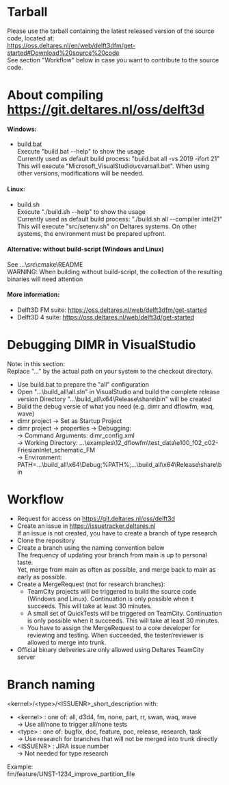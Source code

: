 # Tarball
Please use the tarball containing the latest released version of the source code, located at:    
https://oss.deltares.nl/en/web/delft3dfm/get-started#Download%20source%20code    
See section "Workflow" below in case you want to contribute to the source code.



# About compiling https://git.deltares.nl/oss/delft3d

#### Windows:   
- build.bat   
  Execute "build.bat --help" to show the usage   
  Currently used as default build process: "build.bat all -vs 2019 -ifort 21"   
  This will execute "Microsoft_VisualStudio\vcvarsall.bat". When using other versions, modifications will be needed.   

#### Linux:   
- build.sh   
  Execute "./build.sh --help" to show the usage   
  Currently used as default build process: "./build.sh all --compiler intel21"   
  This will execute "src/setenv.sh" on Deltares systems. On other systems, the environment must be prepared upfront.   

#### Alternative: without build-script (Windows and Linux)
See ...\src\cmake\README   
WARNING: When building without build-script, the collection of the resulting binaries will need attention

#### More information:
- Delft3D FM suite: https://oss.deltares.nl/web/delft3dfm/get-started
- Delft3D 4  suite: https://oss.deltares.nl/web/delft3d/get-started



# Debugging DIMR in VisualStudio

Note: in this section:    
Replace "..." by the actual path on your system to the checkout directory.

- Use build.bat to prepare the "all" configuration
- Open "...\build_all\all.sln" in VisualStudio and build the complete release version
  Directory "...\build_all\x64\Release\share\bin" will be created
- Build the debug versie of what you need (e.g. dimr and dflowfm, waq, wave)
- dimr project -> Set as Startup Project
- dimr project -> properties -> Debugging:   
    -> Command Arguments: dimr_config.xml   
    -> Working Directory: ...\examples\12_dflowfm\test_data\e100_f02_c02-FriesianInlet_schematic_FM   
    -> Environment: PATH=...\build_all\x64\Debug;%PATH%;...\build_all\x64\Release\share\bin   



# Workflow

- Request for access on https://git.deltares.nl/oss/delft3d
- Create an issue in https://issuetracker.deltares.nl    
  If an issue is not created, you have to create a branch of type research
- Clone the repository
- Create a branch using the naming convention below    
  The frequency of updating your branch from main is up to personal taste.    
  Yet, merge from main as often as possible, and merge back to main as early as possible.
- Create a MergeRequest (not for research branches):    
  - TeamCity projects will be triggered to build the source code (Windows and Linux). Continuation is only possible when it succeeds. This will take at least 30 minutes.
  - A small set of QuickTests will be triggered on TeamCity. Continuation is only possible when it succeeds. This will take at least 30 minutes.
  - You have to assign the MergeRequest to a core developer for reviewing and testing. When succeeded, the tester/reviewer is allowed to merge into trunk.
- Official binary deliveries are only allowed using Deltares TeamCity server



# Branch naming

\<kernel\>/\<type\>/\<ISSUENR\>_short_description
with:
- \<kernel\>  : one of: all, d3d4, fm, none, part, rr, swan, waq, wave    
  -> Use all/none to trigger all/none tests
- \<type\>    : one of: bugfix, doc, feature, poc, release, research, task    
  -> Use research for branches that will not be merged into trunk directly
- \<ISSUENR\> : JIRA issue number    
  -> Not needed for type research

Example:    
fm/feature/UNST-1234_improve_partition_file

